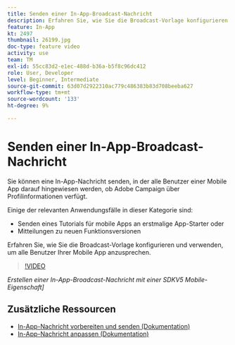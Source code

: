 ```yaml
---
title: Senden einer In-App-Broadcast-Nachricht
description: Erfahren Sie, wie Sie die Broadcast-Vorlage konfigurieren und verwenden, um alle Benutzer Ihrer Mobile App anzusprechen.
feature: In-App
kt: 2497
thumbnail: 26199.jpg
doc-type: feature video
activity: use
team: TM
exl-id: 55cc83d2-e1ec-488d-b36a-b5f8c96dc412
role: User, Developer
level: Beginner, Intermediate
source-git-commit: 63d07d2922310ac779c486383b83d708beeba627
workflow-type: tm+mt
source-wordcount: '133'
ht-degree: 9%

---
```


# Senden einer In-App-Broadcast-Nachricht

Sie können eine In-App-Nachricht senden, in der alle Benutzer einer Mobile App darauf hingewiesen werden, ob Adobe Campaign über Profilinformationen verfügt.

Einige der relevanten Anwendungsfälle in dieser Kategorie sind:

* Senden eines Tutorials für mobile Apps an erstmalige App-Starter oder
* Mitteilungen zu neuen Funktionsversionen

Erfahren Sie, wie Sie die Broadcast-Vorlage konfigurieren und verwenden, um alle Benutzer Ihrer Mobile App anzusprechen.

>[!VIDEO](https://video.tv.adobe.com/v/26199?quality=12)

*Erstellen einer In-App-Broadcast-Nachricht mit einer SDKV5 Mobile-Eigenschaft]*

## Zusätzliche Ressourcen

* [In-App-Nachricht vorbereiten und senden (Dokumentation)](https://experienceleague.adobe.com/docs/campaign-standard/using/communication-channels/in-app-messaging/preparing-and-sending-an-in-app-message.html?lang=en)
* [In-App-Nachricht anpassen (Dokumentation)](https://experienceleague.adobe.com/docs/campaign-standard/using/communication-channels/in-app-messaging/customizing-an-in-app-message.html?lang=en)
